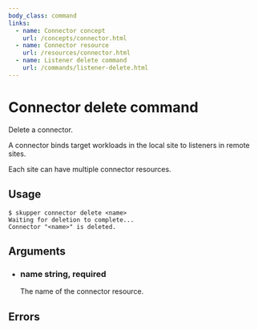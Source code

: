 ```yaml
---
body_class: command
links:
  - name: Connector concept
    url: /concepts/connector.html
  - name: Connector resource
    url: /resources/connector.html
  - name: Listener delete command
    url: /commands/listener-delete.html
---
```


# Connector delete command

<section>

Delete a connector.

A connector binds target workloads in the local site to
listeners in remote sites.

Each site can have multiple connector resources.

</section>

<section>

## Usage

~~~ shell
$ skupper connector delete <name>
Waiting for deletion to complete...
Connector "<name>" is deleted.
~~~

</section>

<section>

## Arguments

- <h3 id="name">name <span class="argument-info">string, required</span></h3>

  The name of the connector resource.

</section>

<section>

## Errors

</section>
